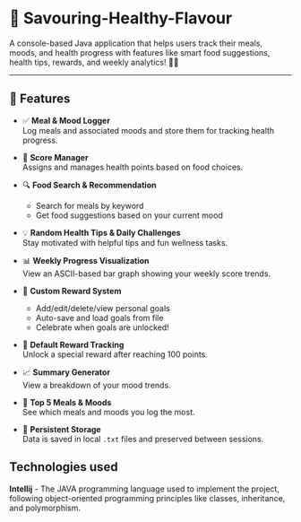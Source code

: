 # 🌿 Savouring-Healthy-Flavour

A console-based Java application that helps users track their meals, moods, and health progress with features like smart food suggestions, health tips, rewards, and weekly analytics! 🥗💪

---

## 🧠 Features

- ✅ **Meal & Mood Logger**  
  Log meals and associated moods and store them for tracking health progress.

- 🧮 **Score Manager**  
  Assigns and manages health points based on food choices.

- 🔍 **Food Search & Recommendation**  
  - Search for meals by keyword  
  - Get food suggestions based on your current mood

- 💡 **Random Health Tips & Daily Challenges**  
  Stay motivated with helpful tips and fun wellness tasks.

- 📊 **Weekly Progress Visualization**  
  View an ASCII-based bar graph showing your weekly score trends.

- 🎁 **Custom Reward System**  
  - Add/edit/delete/view personal goals  
  - Auto-save and load goals from file  
  - Celebrate when goals are unlocked!

- 🥇 **Default Reward Tracking**  
  Unlock a special reward after reaching 100 points.

- 📈 **Summary Generator**  
  View a breakdown of your mood trends.

- 🧾 **Top 5 Meals & Moods**  
  See which meals and moods you log the most.

- 📂 **Persistent Storage**  
  Data is saved in local `.txt` files and preserved between sessions.

## Technologies used
  **Intellij**  - The JAVA programming language used to implement the project, following object-oriented programming principles like classes, inheritance, and                                       polymorphism.


